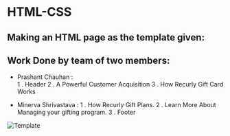 # HTML-CSS
## Making an HTML page as the template given:

## Work Done by team of two members:

* Prashant Chauhan :     
1 . Header
2 . A Powerful Customer Acquisition
3 . How Recurly Gift Card Works

* Minerva Shrivastava :
1 . How Recurly Gift Plans.
2 . Learn More About Managing your gifting program.
3 . Footer

![Template](https://github.com/Minerva-Shrivastava/HTML-CSS/blob/master/template/recurly.png)